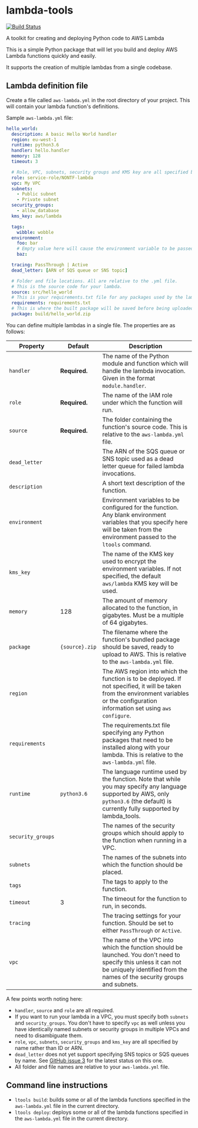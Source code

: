 lambda-tools
============

[![Build Status][shield-travis]][info-travis]

A toolkit for creating and deploying Python code to AWS Lambda

This is a simple Python package that will let you build and deploy AWS Lambda
functions quickly and easily.

It supports the creation of multiple lambdas from a single codebase.

Lambda definition file
----------------------

Create a file called `aws-lambda.yml` in the root directory of your project.
This will contain your lambda function's definitions.

Sample `aws-lambda.yml` file:

```yml
hello_world:
  description: A basic Hello World handler
  region: eu-west-1
  runtime: python3.6
  handler: hello.handler
  memory: 128
  timeout: 3

  # Role, VPC, subnets, security groups and KMS key are all specified by name.
  role: service-role/NONTF-lambda
  vpc: My VPC
  subnets:
    - Public subnet
    - Private subnet
  security_groups:
    - allow_database
  kms_key: aws/lambda

  tags:
    wibble: wobble
  environment:
    foo: bar
    # Empty value here will cause the environment variable to be passed through
    baz:

  tracing: PassThrough | Active
  dead_letter: [ARN of SQS queue or SNS topic]

  # Folder and file locations. All are relative to the .yml file.
  # This is the source code for your lambda.
  source: src/hello_world
  # This is your requirements.txt file for any packages used by the lambda.
  requirements: requirements.txt
  # This is where the built package will be saved before being uploaded to AWS.
  package: build/hello_world.zip
```

You can define multiple lambdas in a single file. The properties are as follows:

| Property          | Default         | Description |
|-------------------|---------------  |-------------|
| `handler`         | **Required.**   | The name of the Python module and function which will handle the lambda invocation. Given in the format `module.handler`. |
| `role`            | **Required.**   | The name of the IAM role under which the function will run. |
| `source`          | **Required.**   | The folder containing the function's source code. This is relative to the `aws-lambda.yml` file. |
| `dead_letter`     |                 | The ARN of the SQS queue or SNS topic used as a dead letter queue for failed lambda invocations. |
| `description`     |                 | A short text description of the function. |
| `environment`     |                 | Environment variables to be configured for the function. Any blank environment variables that you specify here will be taken from the environment passed to the `ltools` command. |
| `kms_key`         |                 | The name of the KMS key used to encrypt the environment variables. If not specified, the default `aws/lambda` KMS key will be used. |
| `memory`          | 128             | The amount of memory allocated to the function, in gigabytes. Must be a multiple of 64 gigabytes. |
| `package`         | `{source}.zip`  | The filename where the function's bundled package should be saved, ready to upload to AWS. This is relative to the `aws-lambda.yml` file. |
| `region`          |                 | The AWS region into which the function is to be deployed. If not specified, it will be taken from the environment variables or the configuration information set using `aws configure`. |
| `requirements`    |                 | The requirements.txt file specifying any Python packages that need to be installed along with your lambda. This is relative to the `aws-lambda.yml` file. |
| `runtime`         | `python3.6`     | The language runtime used by the function. Note that while you may specify any language supported by AWS, only `python3.6` (the default) is currently fully supported by lambda_tools. |
| `security_groups` |                 | The names of the security groups which should apply to the function when running in a VPC. |
| `subnets`         |                 | The names of the subnets into which the function should be placed. |
| `tags`            |                 | The tags to apply to the function. |
| `timeout`         | 3               | The timeout for the function to run, in seconds. |
| `tracing`         |                 | The tracing settings for your function. Should be set to either `PassThrough` or `Active`. |
| `vpc`             |                 | The name of the VPC into which the function should be launched. You don't need to specify this unless it can not be uniquely identified from the names of the security groups and subnets. |

A few points worth noting here:

 * `handler`, `source` and `role` are all required.
 * If you want to run your lambda in a VPC, you must specify both `subnets` and
    `security_groups`. You don't have to specify `vpc` as well unless you have
    identically named subnets or security groups in multiple VPCs and need to
    disambiguate them.
 * `role`, `vpc`, `subnets`, `security_groups` and `kms_key` are all specified
    by name rather than ID or ARN.
 * `dead_letter` does not yet support specifying SNS topics or SQS queues by
    name. See [GitHub issue 3](https://github.com/jammycakes/lambda-tools/issues/3)
    for the latest status on this one.
 * All folder and file names are relative to your `aws-lambda.yml` file.

Command line instructions
-------------------------

 * `ltools build`: builds some or all of the lambda functions specified in the
   `aws-lambda.yml` file in the current directory.
 * `ltools deploy`: deploys some or all of the lambda functions specified in
   the `aws-lambda.yml` file in the current directory.


[info-travis]:   https://travis-ci.org/jammycakes/lambda-tools
[shield-travis]: https://img.shields.io/travis/jammycakes/lambda-tools.svg